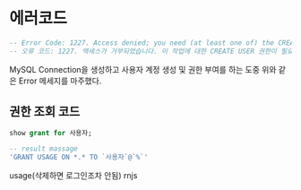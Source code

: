 # 에러코드
``` SQL 
-- Error Code: 1227. Access denied; you need (at least one of) the CREATE USER privilege(s) for this operation
-- 오류 코드: 1227. 액세스가 거부되었습니다. 이 작업에 대한 CREATE USER 권한이 필요합니다(최소 하나).
```

MySQL Connection을 생성하고 사용자 계정 생성 및 권한 부여를 하는 도중 위와 같은 Error 메세지를 마주했다.

## 권한 조회 코드
``` SQL 
show grant for 사용자;
```
``` SQL
-- result massage
'GRANT USAGE ON *.* TO `사용자`@`%`'
```
usage(삭제하면 로그인조차 안됨) rnjs

